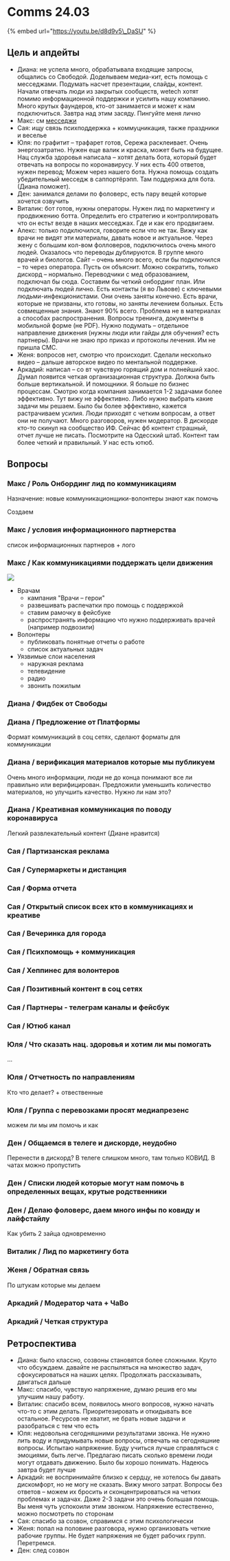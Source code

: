 # Comms 24.03

{% embed url="https://youtu.be/d8d9v5\_DaSU" %}

## Цель и апдейты

* Диана: не успела много, обрабатывала входящие запросы, общались со Свободой. Доделываем медиа-кит, есть помощь с месседжами. Подумать насчет презентации, слайды, контент. Начали отвечать люди из закрытых сообществ, wetech хотят помимо информационной поддержки и усилить нашу компанию. Много крутых фаундеров, кто-от занимается и может к нам подключиться. Завтра над этим засяду. Пингуйте меня лично
* Макс: см [месседжи](./)
* Сая: ищу связь психподдержка + коммуцникация, также праздники и веселье 
* Юля: по графитит – трафарет готов, Сережа расклеивает. Очень энергозатратно. Нужен еще валик и краска, может быть на будущее. Нац служба здоровья написала – хотят делать бота, который будет отвечать на вопросы по коронавирусу. У них есть 400 ответов, нужен перевод; Можем через нашего бота. Нужна помощь создать убедительный месседж в саппортёрэпп. Там поддержка для бота. \(Диана поможет\). 
* Ден: занимался делами по фоловерс, есть пару вещей которые хочется озвучить
* Виталик: бот готов, нужны операторы. Нужен лид по маркетингу и продвижению ботта. Определить его стратегию и контроллировать что он естьт везде в наших месседжах. Где и как его продвигаем.
* Алекс: только подключился, говорите если что не так. Вижу как врачи не видят эти материалы, давать новое и актуальное. Через жену с большим кол-вом фолловеров, подключилось очень много людей. Оказалось что переводы дублируются. В группе много врачей и биологов. Сайт – очень много всего, если бы подключился – то через оператора. Пусть он объяснит. Можно сократить, только дискорд – нормально. Переводчики с мед образованием, подключал бы сюда. Составим бы четкий онбординг план. Или подключать людей лично. Есть контакты \(я во Львове\) с ключевыми людьми-инфекционистами. Они очень заняты конечно. Есть врачи, которые не призваны, кто готовы, но заняты лечением больных. Есть совмещенные знания. Знают 90% всего. Проблема не в материалах а способах распространения. Вопросы тренинга, документы в мобильной форме \(не PDF\). Нужно подумать – отдельное направление движения \(нужны люди или гайды для обучения? есть партнеры\). Врачи не знаю про приказ и протоколы лечения. Им не пришла СМС. 
* Женя: вопросов нет, смотрю что происходит. Сделали несколько видео – дальше авторское видео по ментальной поддержке. 
* Аркадий: написал – со вт чувствую горящий дом и полнейший хаос. Думал появится четкая организационная структура. Должна быть больше вертикальной. И помощники. Я больше по бизнес процессам. Смотрю когда компания занимается 1-2 задачами более эффективно. Тут вижу не эффективно.  Либо нужно выбрать какие задачи мы решаем. Было бы более эффективно, кажется растрачиваем усилия. Люди приходят с четким вопросам, а ответ они не получают. Много разговоров, нужен модератор. В дискорде кто-то скинул на сообщество ИФ. Сейчас фб контент страшный, отчет лучше не писать. Посмотрите на Одесский штаб. Контент там более четкий и правильный. У нас есть ютюб.

## Вопросы

### Макс / Роль Онбординг лид по коммуникациям

Назначение: новые коммуникационщики-волонтеры знают как помочь

Создаем

### Макс / условия информационного партнерства

список информационных партнеров + лого

### Макс / Как коммуникациями поддержать цели движения

![](../../.gitbook/assets/image%20%2817%29.png)

* Врачам
  * кампания "Врачи – герои"
  * развешивать распечатки про помощь с поддержкой
  * ставим рамочку в фейсбуке
  * распространять информацию что нужно поддерживать врачей \(например подвозили\)
* Волонтеры
  * публиковать понятные отчеты о работе
  * список актуальных задач
* Уязвимые слои населения
  * наружная реклама
  * телевидение
  * радио
  * звонить пожилым

### Диана / Фидбек от Свободы



### Диана / Предложение от Платформы

Формат коммуникаций в соц сетях, сделают форматы для коммуникации

### Диана / верификация материалов которые мы публикуем

Очень много информации, люди не до конца понимают все ли правильно или верифицирован. Предложили уменьшить количество материалов, но улучшить качество. Нужно ли нам это?

### Диана / Креативная коммуникация по поводу коронавируса

Легкий развлекательный контент \(Диане нравится\)

### Сая / Партизанская реклама 

### Сая / Супермаркеты и дистанция

### Сая / Форма отчета

### Сая / Открытый список всех кто в коммуникациях и креативе

### Сая / Вечеринка для города

### Сая / Психпомощь + коммуникация

### Сая / Хеппинес для волонтеров

### Сая / Позитивный контент в соц сетях

### Сая / Партнеры - телеграм каналы и фейсбук

### Сая / Ютюб канал

### Юля / Что сказать нац. здоровья и хотим ли мы помогать

...

### Юля / Отчетность по направлениям

Кто что делает? + отвественные

### Юля / Группа с перевозками просят медиапрезенс

можем ли мы им помочь и как

### Ден / Общаемся в телеге и дискорде, неудобно

Перенести в дискорд? В телеге слишком много, там только КОВИД. В чатах можно пропустить

### Ден / Списки людей которые могут нам помочь в определенных вещах, крутые родственники

### Ден / Делаю фоловерс, даем много инфы по ковиду и лайфстайлу

Как убить 2 зайца одновременно

### Виталик / Лид по маркетингу бота

### Женя / Обратная связь

По штукам которые мы делаем

### Аркадий / Модератор чата + ЧаВо

### Аркадий / Четкая структура

## Ретроспектива

* Диана: было классно, созвоны становятся более сложными. Круто что обсуждаем. давайте не распыляться на множество задач, сфокусироваться на наших целях. Продолжать рассказывать, двигаться дальше
* Макс: спасибо, чувствую напряжение, думаю решив его мы улучшим нашу работу. 
* Виталик: спасибо всем, появилось много вопросов, нужно начать что-то с этим делать. Приоритезировать и откидывать все остальное. Ресурсов не хватит, не брать новые задачи и разобраться с тем что есть
* Юля: недовольна сегодняшними результатами звонка. Не нужно лить воду и придумывать новые вопросы, отвечать на сегодняшние вопросы. Испытаю напряжение. Буду учиться лучше справляться с эмоциями, быть легче. Предлагаю писать сколько времени люди могут отдавать движению. Было бы хорошо понимать. Надеюсь завтра будет лучше
* Аркадий: не воспринимайте близко к сердцу, не хотелось бы давать дискомфорт, но не могу не сказать. Вижу много затрат. Вопросы без ответов – можем их бросить и сконцентрироваться на четких проблемах и задачах. Даже 2-3 задачи это очень большая помощь. Вы меня чуть успокоили этим звонком. Напряжение естественно, можно посмотреть по сторонам
* Сая: спасибо за созвон, справимся с этим психологически
* Женя: попал на половине разговора, нужно организовать четкие рабочие группы. Не будет напряжения не будет рабочих групп. Перетремся. 
* Ден: след созвон

